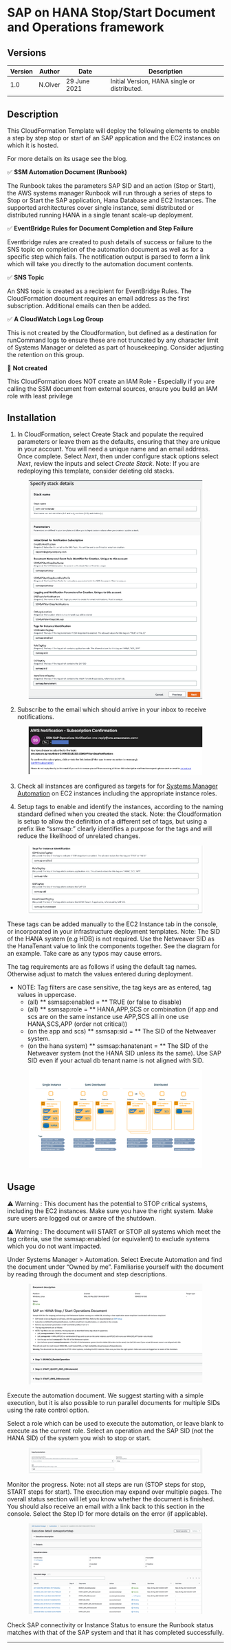 # SAP on HANA Stop/Start Document and Operations framework


## Versions

Version | Author | Date   | Description   
--|---|---|--
  1.0|N.Olver   |  29 June 2021 | Initial Version, HANA single or distributed.  
  |   |   |  



## Description

This CloudFormation Template will deploy the following elements to enable a step by step stop or start of an SAP application and the EC2 instances on which it is hosted.

For more details on its usage see the blog.

:white_check_mark: **SSM Automation Document (Runbook)**

  The Runbook takes the parameters SAP SID and an action (Stop or Start), the AWS systems manager Runbook will run through a series of steps to Stop or Start the SAP application, Hana Database and EC2 Instances. The supported architectures cover single instance, semi distributed or distributed running HANA in a single tenant scale-up deployment.

:white_check_mark: **EventBridge Rules for Document Completion and Step Failure**

Eventbridge rules are created to push details of success or failure to the SNS topic on completion of the automation document as well as for a specific step which fails. The notification output is parsed to form a link which will take you directly to the automation document contents.

:white_check_mark: **SNS Topic**

An SNS topic is created as a recipient for EventBridge Rules. The CloudFormation document requires an email address as the first subscription. Additional emails can then be added.

:white_check_mark: **A CloudWatch Logs Log Group**

This is not created by the Cloudformation, but defined as a destination for runCommand logs to ensure these are not truncated by any character limit of Systems Manager or deleted as part of housekeeping. Consider adjusting the retention on this group.

:no_entry_sign: **Not created**

This CloudFormation does NOT create an IAM Role - Especially if you are calling the SSM document from external sources, ensure you build an IAM role with least privilege


## Installation


1. In CloudFormation, select Create Stack and populate the required parameters or leave them as the defaults, ensuring that they are unique in your account. You will need a unique name and an email address.
Once complete. Select _Next_, then under configure stack options select _Next_, review the inputs and select _Create Stack_.
Note: If you are redeploying this template, consider deleting old stacks.

<p align="center">
<img src="images/2021/06/image-specify-stack-details2.png" alt="image-specify-stack-details" width=80%>
</p>




2. Subscribe to the email which should arrive in your inbox to receive notifications.

<p align="center">
<img src="/images/2021/06/image-email-subscription.png" alt="image-email-subscription" width=80% >
</p>


3. Check all instances are configured as targets for for [Systems Manager Automation](https://docs.aws.amazon.com/systems-manager/latest/userguide/systems-manager-setting-up.html) on EC2 instances including the appropriate instance roles.

4. Setup tags to enable and identify the instances, according to the naming standard defined when you created the stack. Note: the Cloudformation is setup to allow the definition of a different set of tags, but using a prefix like “ssmsap:” clearly identifies a purpose for the tags and will reduce the likelihood of unrelated changes.

<p align="center">
<img src="/images/2021/06/image-tags-from-cfn.png" alt="image-tags-from-cfn" width=80% >
</p>

These tags can be added manually to the EC2 Instance tab in the console, or incorporated in your infrastructure deployment templates. Note: The SID of the HANA system (e.g HDB) is not required. Use the Netweaver SID as the HanaTenant value to link the components together. See the diagram for an example. Take care as any typos may cause errors.

The tag requirements are as follows if using the default tag names. Otherwise adjust to match the values entered during deployment.
- NOTE: Tag filters are case sensitive, the tag keys are as entered, tag values in uppercase.
    - (all) ** ssmsap:enabled  = ** TRUE (or false to disable)
    - (all) ** ssmsap:role = ** HANA,APP,SCS or combination (if app and scs are on the same instance use APP,SCS all in one use HANA,SCS,APP (order not critical))
    - (on the app and scs) ** ssmsap:sid =  ** The SID of the Netweaver system.
    - (on the hana system) ** ssmsap:hanatenant = ** The SID of the Netweaver system (not the HANA SID unless its the same). Use SAP SID even if your actual db tenant name is not aligned with SID.

<p align="center">
<img src="/images/2021/06/image-required-tags.png" alt="image-required-tags" width=80% >
</p>


## Usage


:warning: Warning :  This document has the potential to STOP critical systems, including the EC2 instances. Make sure you have the right system. Make sure users are logged out or aware of the shutdown.

:warning: Warning : The document will START or STOP all systems which meet the tag criteria, use the ssmsap:enabled (or equivalent) to exclude systems which you do not want impacted.


Under Systems Manager > Automation. Select Execute Automation and find the document under “Owned by me”. Familiarise yourself with the document by reading through the document and step descriptions.

<p align="center">
<img src="images/2021/06/image-ssm-doc-descriptions.png" alt="image_ssm_doc_descriptions" width=80% >
</p>

Execute the automation document. We suggest starting with a simple execution, but it is also possible to run parallel documents for multiple SIDs using the rate control option.

Select a role which can be used to execute the automation, or leave blank to execute as the current role. Select an operation and the SAP SID (not the HANA SID) of the system you wish to stop or start.


<p align="center">
<img src="images/2021/06/image-enter-parameters.png" alt="image_ssm_doc_descriptions" width=80% >
</p>

Monitor the progress. Note: not all steps are run (STOP steps for stop, START steps for start). The execution may expand over multiple pages. The overall status section will let you know whether the document is finished. You should also receive an email with a link back to this section in the console. Select the Step ID for more details on the error (if applicable).

<p align="center">
<img src="images/2021/06/image-step-progress.png" alt="image_step_progress" width=80% >
</p>



Check SAP connectivity or Instance Status to ensure the Runbook status matches with that of the SAP system and that it has completed successfully.

***
